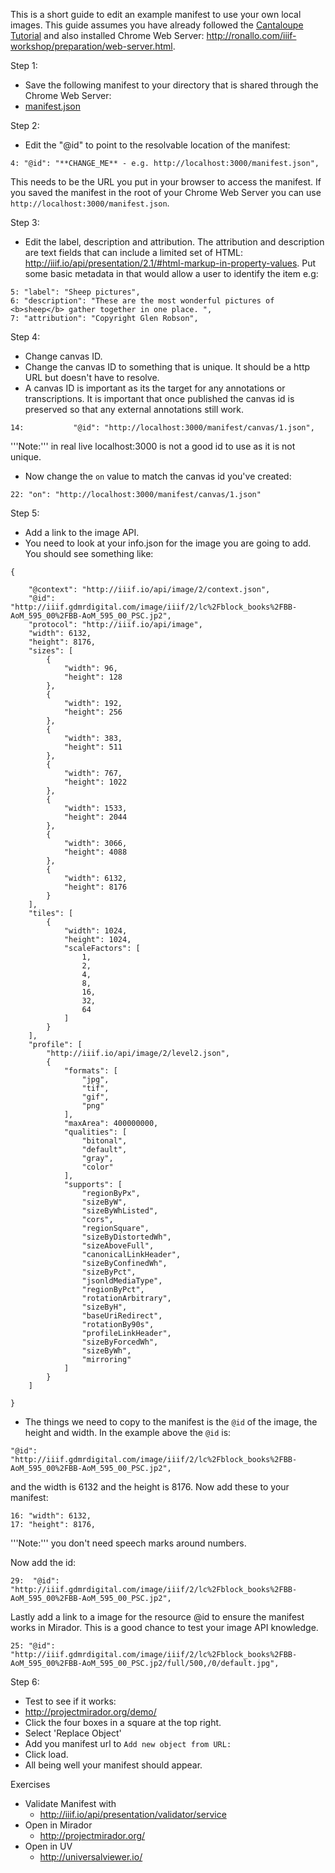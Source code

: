This is a short guide to edit an example manifest to use your own local images. This guide assumes you have already followed the [Cantaloupe Tutorial](https://iiif.github.io/training/intro-to-iiif/INSTALLING_CANTALOUPE.html) and also installed Chrome Web Server: http://ronallo.com/iiif-workshop/preparation/web-server.html.

Step 1:

 * Save the following manifest to your directory that is shared through the Chrome Web Server:
  * [manifest.json](files/manifest.json)

Step 2:
 * Edit the "@id" to point to the resolvable location of the manifest:

```
4: "@id": "**CHANGE_ME** - e.g. http://localhost:3000/manifest.json",
```  

This needs to be the URL you put in your browser to access the manifest. If you saved the manifest in the root of your Chrome Web Server you can use `http://localhost:3000/manifest.json`.

Step 3:
 * Edit the label, description and attribution. The attribution and description are text fields that can include a limited set of HTML: http://iiif.io/api/presentation/2.1/#html-markup-in-property-values. Put some basic metadata in that would allow a user to identify the item e.g:

```
5: "label": "Sheep pictures",
6: "description": "These are the most wonderful pictures of <b>sheep</b> gather together in one place. ",
7: "attribution": "Copyright Glen Robson",
```

Step 4:
 * Change canvas ID.
 * Change the canvas ID to something that is unique. It should be a http URL but doesn't have to resolve.
 * A canvas ID is important as its the target for any annotations or transcriptions. It is important that once published the canvas id is preserved so that any external annotations still work.

```
14:           "@id": "http://localhost:3000/manifest/canvas/1.json",
```

'''Note:''' in real live localhost:3000 is not a good id to use as it is not unique.

 * Now change the `on` value to match the canvas id you've created:
```
22: "on": "http://localhost:3000/manifest/canvas/1.json"
```

Step 5:
 * Add a link to the image API.
 * You need to look at your info.json for the image you are going to add. You should see something like:

```
{

    "@context": "http://iiif.io/api/image/2/context.json",
    "@id": "http://iiif.gdmrdigital.com/image/iiif/2/lc%2Fblock_books%2FBB-AoM_595_00%2FBB-AoM_595_00_PSC.jp2",
    "protocol": "http://iiif.io/api/image",
    "width": 6132,
    "height": 8176,
    "sizes": [
        {
            "width": 96,
            "height": 128
        },
        {
            "width": 192,
            "height": 256
        },
        {
            "width": 383,
            "height": 511
        },
        {
            "width": 767,
            "height": 1022
        },
        {
            "width": 1533,
            "height": 2044
        },
        {
            "width": 3066,
            "height": 4088
        },
        {
            "width": 6132,
            "height": 8176
        }
    ],
    "tiles": [
        {
            "width": 1024,
            "height": 1024,
            "scaleFactors": [
                1,
                2,
                4,
                8,
                16,
                32,
                64
            ]
        }
    ],
    "profile": [
        "http://iiif.io/api/image/2/level2.json",
        {
            "formats": [
                "jpg",
                "tif",
                "gif",
                "png"
            ],
            "maxArea": 400000000,
            "qualities": [
                "bitonal",
                "default",
                "gray",
                "color"
            ],
            "supports": [
                "regionByPx",
                "sizeByW",
                "sizeByWhListed",
                "cors",
                "regionSquare",
                "sizeByDistortedWh",
                "sizeAboveFull",
                "canonicalLinkHeader",
                "sizeByConfinedWh",
                "sizeByPct",
                "jsonldMediaType",
                "regionByPct",
                "rotationArbitrary",
                "sizeByH",
                "baseUriRedirect",
                "rotationBy90s",
                "profileLinkHeader",
                "sizeByForcedWh",
                "sizeByWh",
                "mirroring"
            ]
        }
    ]

}
```

 * The things we need to copy to the manifest is the `@id` of the image, the height and width. In the example above the `@id` is:

```
"@id": "http://iiif.gdmrdigital.com/image/iiif/2/lc%2Fblock_books%2FBB-AoM_595_00%2FBB-AoM_595_00_PSC.jp2",
```

and the width is 6132 and the height is 8176. Now add these to your manifest:

```
16: "width": 6132,
17: "height": 8176,
```

'''Note:''' you don't need speech marks around numbers.

Now add the id:
```
29:  "@id": "http://iiif.gdmrdigital.com/image/iiif/2/lc%2Fblock_books%2FBB-AoM_595_00%2FBB-AoM_595_00_PSC.jp2",
```

Lastly add a link to a image for the resource @id to ensure the manifest works in Mirador. This is a good chance to test your image API knowledge.
```
25: "@id": "http://iiif.gdmrdigital.com/image/iiif/2/lc%2Fblock_books%2FBB-AoM_595_00%2FBB-AoM_595_00_PSC.jp2/full/500,/0/default.jpg",
```

Step 6:
 * Test to see if it works:
  * http://projectmirador.org/demo/
  * Click the four boxes in a square at the top right.
  * Select 'Replace Object'
  * Add you manifest url to `Add new object from URL:`
  * Click load.
  * All being well your manifest should appear. 

Exercises
 * Validate Manifest with
    * http://iiif.io/api/presentation/validator/service
 * Open in Mirador
     * http://projectmirador.org/
 * Open in UV
     * http://universalviewer.io/

